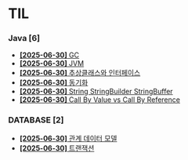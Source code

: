 # TIL
 
### Java [6]
- [**[2025-06-30]**  GC](https://github.com/A-lass/TIL/blob/main/Java/GC.md)
- [**[2025-06-30]**  JVM](https://github.com/A-lass/TIL/blob/main/Java/JVM.md)
- [**[2025-06-30]**  추상클래스와 인터페이스](https://github.com/A-lass/TIL/blob/main/Java/추상클래스와_인터페이스.md)
- [**[2025-06-30]**  동기화](https://github.com/A-lass/TIL/blob/main/Java/동기화.md)
- [**[2025-06-30]**  String StringBuilder StringBuffer](https://github.com/A-lass/TIL/blob/main/Java/String_StringBuilder_StringBuffer.md)
- [**[2025-06-30]**  Call By Value vs Call By Reference](https://github.com/A-lass/TIL/blob/main/Java/Call_By_Value_vs_Call_By_Reference.md)
### DATABASE [2]
- [**[2025-06-30]**  관계 데이터 모델](https://github.com/A-lass/TIL/blob/main/DATABASE/관계_데이터_모델.md)
- [**[2025-06-30]**  트랜잭션](https://github.com/A-lass/TIL/blob/main/DATABASE/트랜잭션.md)
